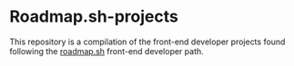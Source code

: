 # Roadmap.sh-projects
This repository is a compilation of the front-end developer projects found following the [roadmap.sh](https://roadmap.sh/) front-end developer path.
